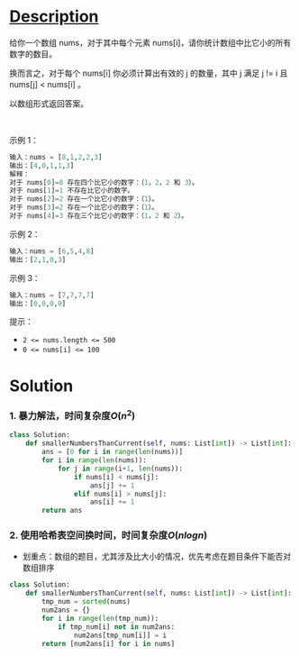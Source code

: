 # [Description](https://leetcode-cn.com/problems/how-many-numbers-are-smaller-than-the-current-number)
给你一个数组 nums，对于其中每个元素 nums[i]，请你统计数组中比它小的所有数字的数目。

换而言之，对于每个 nums[i] 你必须计算出有效的 j 的数量，其中 j 满足 j != i 且 nums[j] < nums[i] 。

以数组形式返回答案。

 

示例 1：
```python
输入：nums = [8,1,2,2,3]
输出：[4,0,1,1,3]
解释： 
对于 nums[0]=8 存在四个比它小的数字：（1，2，2 和 3）。 
对于 nums[1]=1 不存在比它小的数字。
对于 nums[2]=2 存在一个比它小的数字：（1）。 
对于 nums[3]=2 存在一个比它小的数字：（1）。 
对于 nums[4]=3 存在三个比它小的数字：（1，2 和 2）。
```
示例 2：
```python
输入：nums = [6,5,4,8]
输出：[2,1,0,3]
```
示例 3：
```python
输入：nums = [7,7,7,7]
输出：[0,0,0,0]
```

提示：

- ```2 <= nums.length <= 500```
- ```0 <= nums[i] <= 100```



# Solution
### 1. 暴力解法，时间复杂度$O(n^2)$
```python
class Solution:
    def smallerNumbersThanCurrent(self, nums: List[int]) -> List[int]:
        ans = [0 for i in range(len(nums))]
        for i in range(len(nums)):
            for j in range(i+1, len(nums)):
                if nums[i] < nums[j]:
                    ans[j] += 1
                elif nums[i] > nums[j]:
                    ans[i] += 1
        return ans
```
### 2. 使用哈希表空间换时间，时间复杂度$O(nlogn)$
- 划重点：数组的题目，尤其涉及比大小的情况，优先考虑在题目条件下能否对数组排序
```python
class Solution:
    def smallerNumbersThanCurrent(self, nums: List[int]) -> List[int]:
        tmp_num = sorted(nums)
        num2ans = {}
        for i in range(len(tmp_num)):
            if tmp_num[i] not in num2ans:
                num2ans[tmp_num[i]] = i
        return [num2ans[i] for i in nums]
```